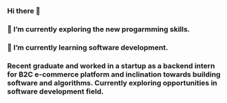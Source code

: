### Hi there 👋
### 🔭 I’m currently exploring the new progarmming skills.
### 🌱 I’m currently learning software development.
### Recent graduate and worked in a startup as a backend intern for B2C e-commerce platform and inclination towards building software and algorithms. Currently exploring opportunities in software development field.

<!--
**sahil4129/sahil4129** is a ✨ _special_ ✨ repository because its `README.md` (this file) appears on your GitHub profile.

Here are some ideas to get you started:

- 🔭 I’m currently working on 
- 🌱 I’m currently learning ...
- 👯 I’m looking to collaborate on ...
- 🤔 I’m looking for help with ...
- 💬 Ask me about ...
- 📫 How to reach me: ...
- 😄 Pronouns: ...
- ⚡ Fun fact: ...
-->

